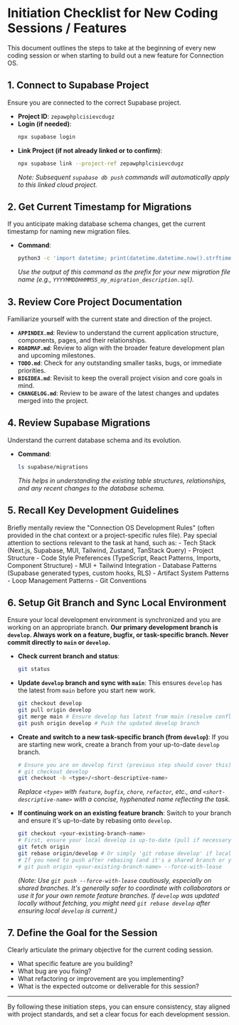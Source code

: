# Initiation Checklist for New Coding Sessions / Features

This document outlines the steps to take at the beginning of every new coding session or when starting to build out a new feature for Connection OS.

## 1. Connect to Supabase Project

Ensure you are connected to the correct Supabase project.

- **Project ID**: `zepawphplcisievcdugz`
- **Login (if needed)**:
  ```bash
  npx supabase login
  ```
- **Link Project (if not already linked or to confirm)**:
  ```bash
  npx supabase link --project-ref zepawphplcisievcdugz
  ```
  *Note: Subsequent `supabase db push` commands will automatically apply to this linked cloud project.*

## 2. Get Current Timestamp for Migrations

If you anticipate making database schema changes, get the current timestamp for naming new migration files.

- **Command**:
  ```bash
  python3 -c 'import datetime; print(datetime.datetime.now().strftime("%Y%m%d%H%M%S"))'
  ```
  *Use the output of this command as the prefix for your new migration file name (e.g., `YYYYMMDDHHMMSS_my_migration_description.sql`).*

## 3. Review Core Project Documentation

Familiarize yourself with the current state and direction of the project.

- **`APPINDEX.md`**: Review to understand the current application structure, components, pages, and their relationships.
- **`ROADMAP.md`**: Review to align with the broader feature development plan and upcoming milestones.
- **`TODO.md`**: Check for any outstanding smaller tasks, bugs, or immediate priorities.
- **`BIGIDEA.md`**: Revisit to keep the overall project vision and core goals in mind.
- **`CHANGELOG.md`**: Review to be aware of the latest changes and updates merged into the project.

## 4. Review Supabase Migrations

Understand the current database schema and its evolution.

- **Command**:
  ```bash
  ls supabase/migrations
  ```
  *This helps in understanding the existing table structures, relationships, and any recent changes to the database schema.*

## 5. Recall Key Development Guidelines

Briefly mentally review the "Connection OS Development Rules" (often provided in the chat context or a project-specific rules file). Pay special attention to sections relevant to the task at hand, such as:
    - Tech Stack (Next.js, Supabase, MUI, Tailwind, Zustand, TanStack Query)
    - Project Structure
    - Code Style Preferences (TypeScript, React Patterns, Imports, Component Structure)
    - MUI + Tailwind Integration
    - Database Patterns (Supabase generated types, custom hooks, RLS)
    - Artifact System Patterns
    - Loop Management Patterns
    - Git Conventions

## 6. Setup Git Branch and Sync Local Environment

Ensure your local development environment is synchronized and you are working on an appropriate branch. **Our primary development branch is `develop`. Always work on a feature, bugfix, or task-specific branch. Never commit directly to `main` or `develop`.**

- **Check current branch and status**:
  ```bash
  git status
  ```
- **Update `develop` branch and sync with `main`**:
  This ensures `develop` has the latest from `main` before you start new work.
  ```bash
  git checkout develop
  git pull origin develop
  git merge main # Ensure develop has latest from main (resolve conflicts if any)
  git push origin develop # Push the updated develop branch
  ```
- **Create and switch to a new task-specific branch (from `develop`)**:
  If you are starting new work, create a branch from your up-to-date `develop` branch.
  ```bash
  # Ensure you are on develop first (previous step should cover this)
  # git checkout develop 
  git checkout -b <type>/<short-descriptive-name>
  ```
  *Replace `<type>` with `feature`, `bugfix`, `chore`, `refactor`, etc., and `<short-descriptive-name>` with a concise, hyphenated name reflecting the task.*

- **If continuing work on an existing feature branch**:
  Switch to your branch and ensure it's up-to-date by rebasing onto `develop`.
  ```bash
  git checkout <your-existing-branch-name>
  # First, ensure your local develop is up-to-date (pull if necessary)
  git fetch origin 
  git rebase origin/develop # Or simply 'git rebase develop' if local develop tracks origin/develop and is current
  # If you need to push after rebasing (and it's a shared branch or you want to update your remote)
  # git push origin <your-existing-branch-name> --force-with-lease 
  ```
  *(Note: Use `git push --force-with-lease` cautiously, especially on shared branches. It's generally safer to coordinate with collaborators or use it for your own remote feature branches. If `develop` was updated locally without fetching, you might need `git rebase develop` after ensuring local `develop` is current.)*

## 7. Define the Goal for the Session

Clearly articulate the primary objective for the current coding session.
- What specific feature are you building?
- What bug are you fixing?
- What refactoring or improvement are you implementing?
- What is the expected outcome or deliverable for this session?

---

By following these initiation steps, you can ensure consistency, stay aligned with project standards, and set a clear focus for each development session. 